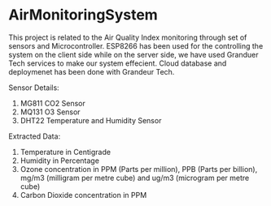 # AirMonitoringSystem
This project is related to the Air Quality Index monitoring through set of sensors and Microcontroller. 
ESP8266 has been used for the controlling the system on the client side while on the server side, we have used Granduer Tech services
to make our system effecient. Cloud database and deploymenet has been done with Grandeur Tech.

Sensor Details:
1. MG811 CO2 Sensor 
2. MQ131 O3 Sensor
3. DHT22 Temperature and Humidity Sensor

Extracted Data:
1. Temperature in Centigrade
2. Humidity in Percentage
3. Ozone concentration in PPM (Parts per million), PPB (Parts per billion), mg/m3 (milligram per metre cube) and ug/m3 (microgram per metre cube)
4. Carbon Dioxide concentration in PPM
